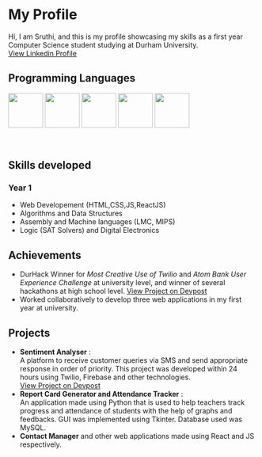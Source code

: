# My Profile <br>
Hi, I am Sruthi, and this is my profile showcasing my skills as a first year Computer Science student studying at Durham University. <br>
[View Linkedin Profile](https://www.linkedin.com/in/sruthi-s-885b11190/) <br>

## Programming Languages <br>
<p>
<img src="https://upload.wikimedia.org/wikipedia/commons/thumb/c/c3/Python-logo-notext.svg/1200px-Python-logo-notext.svg.png" width="70"/>
<img src="https://upload.wikimedia.org/wikipedia/commons/thumb/9/99/Unofficial_JavaScript_logo_2.svg/2048px-Unofficial_JavaScript_logo_2.svg.png" width="70"/>
<img src="https://cdn.freebiesupply.com/logos/large/2x/react-1-logo-png-transparent.png" width="70"/>
<img src="https://upload.wikimedia.org/wikipedia/commons/thumb/6/61/HTML5_logo_and_wordmark.svg/1200px-HTML5_logo_and_wordmark.svg.png" width="70"/>
<img src="https://cdn-icons-png.flaticon.com/512/919/919826.png" width="70"/>   
</p>
<br>

## Skills developed <br>
### Year 1 <br>
* Web Developement (HTML,CSS,JS,ReactJS) 
* Algorithms and Data Structures 
* Assembly and Machine languages (LMC, MIPS)
* Logic (SAT Solvers) and Digital Electronics <br>

## Achievements <br>
* DurHack Winner for *Most Creative Use of Twilio* and *Atom Bank User Experience Challenge* at university level, and winner of several hackathons at high school level. [View Project on Devpost](https://devpost.com/software/sentiment-analyser-w1qlmy)
*  Worked collaboratively to develop three web applications in my first year at university. 

## Projects <br>
* **Sentiment Analyser** : <br> A platform to receive customer queries via SMS and send appropriate response in order of priority. This project was developed within 24 hours using Twilio, Firebase and other technologies. <br>
[View Project on Devpost](https://devpost.com/software/sentiment-analyser-w1qlmy)
* **Report Card Generator and Attendance Tracker** : <br>
An application made using Python that is used to help teachers track progress and attendance of students with the help of graphs and feedbacks. GUI was implemented using Tkinter. Database used was MySQL. 
* **Contact Manager** and other web applications made using React and JS respectively.<br>
